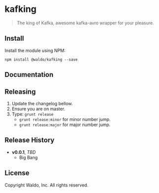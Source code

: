 # kafking

> The king of Kafka, awesome kafka-avro wrapper for your pleasure.

## Install

Install the module using NPM:

```
npm install @waldo/kafking --save
```

## Documentation


## Releasing

1. Update the changelog bellow.
1. Ensure you are on master.
1. Type: `grunt release`
    * `grunt release:minor` for minor number jump.
    * `grunt release:major` for major number jump.

## Release History

- **v0.0.1**, *TBD*
    - Big Bang

## License

Copyright Waldo, Inc. All rights reserved.
